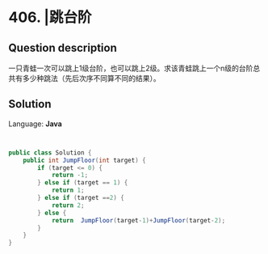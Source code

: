 # 406. |跳台阶

## Question description


一只青蛙一次可以跳上1级台阶，也可以跳上2级。求该青蛙跳上一个n级的台阶总共有多少种跳法（先后次序不同算不同的结果）。


## Solution

Language: **Java**

```Java


public class Solution {
    public int JumpFloor(int target) {
        if (target <= 0) {
            return -1;
        } else if (target == 1) {
            return 1;
        } else if (target ==2) {
            return 2;
        } else {
            return  JumpFloor(target-1)+JumpFloor(target-2);
        }
    }
}

```



